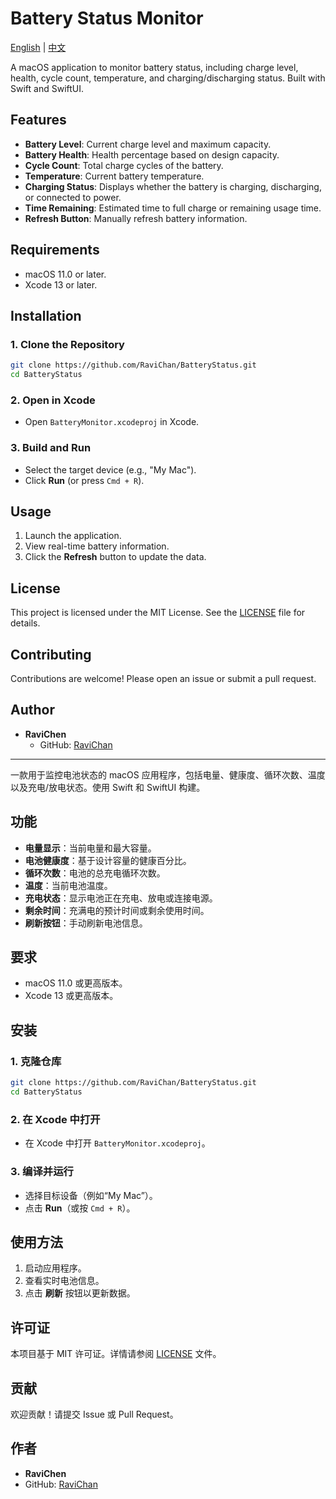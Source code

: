 # Battery Status Monitor

[English](#english) | [中文](#chinese)

<a name="english"></a>
  A macOS application to monitor battery status, including charge level, health, cycle count, temperature, and charging/discharging status. Built with Swift and SwiftUI.

  ## Features

  - **Battery Level**: Current charge level and maximum capacity.
  - **Battery Health**: Health percentage based on design capacity.
  - **Cycle Count**: Total charge cycles of the battery.
  - **Temperature**: Current battery temperature.
  - **Charging Status**: Displays whether the battery is charging, discharging, or connected to power.
  - **Time Remaining**: Estimated time to full charge or remaining usage time.
  - **Refresh Button**: Manually refresh battery information.

  ## Requirements

  - macOS 11.0 or later.
  - Xcode 13 or later.

  ## Installation

  ### 1. Clone the Repository
  ```bash
  git clone https://github.com/RaviChan/BatteryStatus.git
  cd BatteryStatus
  ```

  ### 2. Open in Xcode
  - Open `BatteryMonitor.xcodeproj` in Xcode.

  ### 3. Build and Run
  - Select the target device (e.g., "My Mac").
  - Click **Run** (or press `Cmd + R`).

  ## Usage

  1. Launch the application.
  2. View real-time battery information.
  3. Click the **Refresh** button to update the data.

  ## License

  This project is licensed under the MIT License. See the [LICENSE](LICENSE) file for details.

  ## Contributing

  Contributions are welcome! Please open an issue or submit a pull request.

  ## Author

  - **RaviChen**
    - GitHub: [RaviChan](https://github.com/RaviChan)


---
<a name="chinese"></a>
  一款用于监控电池状态的 macOS 应用程序，包括电量、健康度、循环次数、温度以及充电/放电状态。使用 Swift 和 SwiftUI 构建。

  ## 功能

  - **电量显示**：当前电量和最大容量。
  - **电池健康度**：基于设计容量的健康百分比。
  - **循环次数**：电池的总充电循环次数。
  - **温度**：当前电池温度。
  - **充电状态**：显示电池正在充电、放电或连接电源。
  - **剩余时间**：充满电的预计时间或剩余使用时间。
  - **刷新按钮**：手动刷新电池信息。

  ## 要求

  - macOS 11.0 或更高版本。
  - Xcode 13 或更高版本。

  ## 安装

  ### 1. 克隆仓库
  ```bash
  git clone https://github.com/RaviChan/BatteryStatus.git
  cd BatteryStatus
  ```

  ### 2. 在 Xcode 中打开
  - 在 Xcode 中打开 `BatteryMonitor.xcodeproj`。

  ### 3. 编译并运行
  - 选择目标设备（例如“My Mac”）。
  - 点击 **Run**（或按 `Cmd + R`）。

  ## 使用方法

  1. 启动应用程序。
  2. 查看实时电池信息。
  3. 点击 **刷新** 按钮以更新数据。

  ## 许可证

  本项目基于 MIT 许可证。详情请参阅 [LICENSE](LICENSE) 文件。

  ## 贡献

  欢迎贡献！请提交 Issue 或 Pull Request。

  ## 作者

  - **RaviChen**
  - GitHub: [RaviChan](https://github.com/RaviChan)
